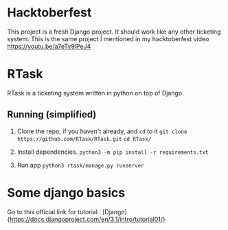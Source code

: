 # Hacktoberfest
This project is a fresh Django project. It should work like any other ticketing system. This is the same project I mentioned in my hacktoberfest video https://youtu.be/a7eTy9lPeJ4

# RTask
RTask is a ticketing system written in python on top of Django.
## Running (simplified)

1. Clone the repo, if you haven't already, and `cd` to it
`git clone https://github.com/RTask/RTask.git`
`cd RTask/`

2. Install dependencies.
`python3 -m pip install -r requirements.txt`

3. Run app
`python3 rtask/manage.py runserver`

# Some django basics
Go to this official link for tutorial : [Django]{https://docs.djangoproject.com/en/3.1/intro/tutorial01/}
